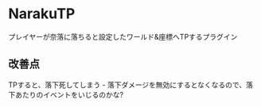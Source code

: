 # NarakuTP
プレイヤーが奈落に落ちると設定したワールド&amp;座標へTPするプラグイン

## 改善点  
TPすると、落下死してしまう - 落下ダメージを無効にするとなくなるので、落下あたりのイベントをいじるのかな?

